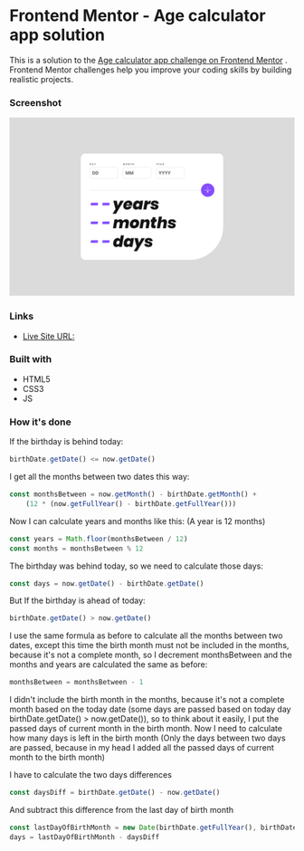 # Frontend Mentor - Age calculator app solution

This is a solution to
the [Age calculator app challenge on Frontend Mentor](https://www.frontendmentor.io/challenges/age-calculator-app-dF9DFFpj-Q)
. Frontend Mentor challenges help you improve your coding skills by building realistic projects.

### Screenshot

![](./screenshot.png)

### Links

- [Live Site URL:](https://bytepack-frontendmentor-age-calculator.pages.dev/)

### Built with

- HTML5
- CSS3
- JS

### How it's done

If the birthday is behind today:

```js
birthDate.getDate() <= now.getDate()
```

I get all the months between two dates this way:

```js
const monthsBetween = now.getMonth() - birthDate.getMonth() +
    (12 * (now.getFullYear() - birthDate.getFullYear()))
```

Now I can calculate years and months like this:
(A year is 12 months)

```js
const years = Math.floor(monthsBetween / 12)
const months = monthsBetween % 12
```

The birthday was behind today, so we need to calculate those days:

```js
const days = now.getDate() - birthDate.getDate()
```

But If the birthday is ahead of today:

```js
birthDate.getDate() > now.getDate()
```

I use the same formula as before to calculate all the months between two dates, except this time the birth month must
not be included in the months, because it's not a complete month, so I decrement monthsBetween and the months and years
are calculated the same as before:

```js
monthsBetween = monthsBetween - 1
```

I didn't include the birth month in the months, because it's not a complete month based on the today date (some days are
passed based on today day birthDate.getDate() > now.getDate()), so to think about it easily, I put the passed days of
current month in the birth month. Now I need to calculate how many days is left in the birth month
(Only the days between two days are passed, because in my head I added all the passed days of current month to the
birth month)

I have to calculate the two days differences

```js
const daysDiff = birthDate.getDate() - now.getDate()
```

And subtract this difference from the last day of birth month

````js
const lastDayOfBirthMonth = new Date(birthDate.getFullYear(), birthDate.getMonth() + 1, 0).getDate()
days = lastDayOfBirthMonth - daysDiff
````